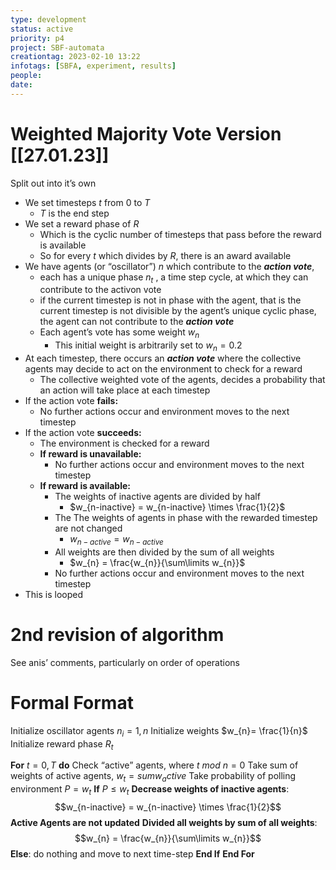 ```yaml
---
type: development
status: active
priority: p4
project: SBF-automata
creationtag: 2023-02-10 13:22
infotags: [SBFA, experiment, results]
people:
date:
---
```


# Weighted Majority Vote Version [[27.01.23]]
Split out into it’s own

- We set timesteps $t$ from $0$ to $T$ 
	- $T$ is the end step
- We set a reward phase of $R$
	- Which is the cyclic number of timesteps that pass before the reward is available
	- So for every $t$ which divides by $R$, there is an award available
- We have agents (or “oscillator”) $n$ which contribute to the ***action vote***, 
	- each has a unique phase $n_t$ , a time step cycle, at which they can contribute to the activon vote
	- if the current timestep is not in phase with the agent, that is the current timestep is not divisible by the agent’s unique cyclic phase, the agent can not contribute to the ***action vote***
	- Each agent’s vote has some weight $w_n$
		- This initial weight is arbitrarily set to $w_{n}=0.2$
- At each timestep, there occurs an ***action vote*** where the collective agents may decide to act on the environment to check for a reward
	- The collective weighted vote of the agents, decides a probability that an action will take place at each timestep
- If the action vote **fails:**
	- No further actions occur and environment moves to the next timestep
- If the action vote **succeeds:**
	- The environment is checked for a reward
	- **If reward is unavailable:**
		- No further actions occur and environment moves to the next timestep
	- **If reward is available:**
		- The weights of inactive agents are divided by half
			- $w_{n-inactive} = w_{n-inactive} \times \frac{1}{2}$
		- The The weights of agents in phase with the rewarded timestep are not changed
			- $w_{n-active} = w_{n-active}$
		- All weights are then divided by the sum of all weights
			- $w_{n} = \frac{w_{n}}{\sum\limits w_{n}}$
		- No further actions occur and environment moves to the next timestep
- This is looped 

# 2nd revision of algorithm
See anis’ comments, particularly on order of operations


# Formal Format
Initialize oscillator agents $n_i=1,n$
Initialize weights $w_{n}= \frac{1}{n}$
Initialize reward phase $R_t$

**For** $t =0,T$ **do**
	Check “active” agents, where $t \ mod \ n = 0$
	Take sum of weights of active agents, $w_{t} = sum{w_active}$
	Take probability of polling environment $P = w_t$
	**If** $P \leq w_t$
		**Decrease weights of inactive agents**: $$w_{n-inactive} = w_{n-inactive} \times \frac{1}{2}$$
		**Active Agents are not updated**
		**Divided all weights by sum of all weights**:
			$$w_{n} = \frac{w_{n}}{\sum\limits w_{n}}$$
		**Else**: do nothing and move to next time-step
	**End If**
**End For**
